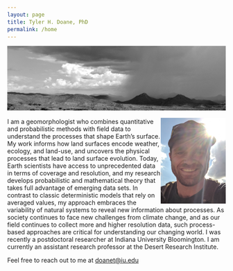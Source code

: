 ```yaml
---
layout: page
title: Tyler H. Doane, PhD
permalink: /home
---
```

![](docs/AZView.png)

<img align="right" src="docs/hShot.png" width="150"> 
I am a geomorphologist who combines quantitative and probabilistic methods with field data to understand the processes that shape Earth’s surface. My work informs how land surfaces encode
weather, ecology, and land-use, and uncovers the physical processes that lead to land surface evolution. Today, Earth scientists have access to unprecedented data in terms of coverage and
resolution, and my research develops probabilistic and mathematical theory that takes full advantage of emerging data sets. In contrast to classic deterministic models that rely on averaged values, my approach embraces the variability of natural systems to reveal new information about processes. As society continues to face new challenges from climate change, and as our field continues to collect more and higher resolution data, such process-based approaches are critical for understanding our changing world. I was recently a postdoctoral researcher at Indiana University Bloomington. I am currently an assistant research professor at the Desert Research Institute.

Feel free to reach out to me at doanet@iu.edu
